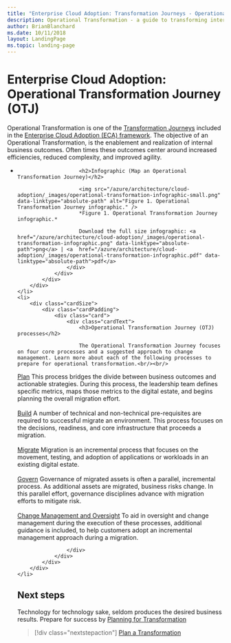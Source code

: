 ```yaml
---
title: "Enterprise Cloud Adoption: Transformation Journeys - Operational Transformation"
description: Operational Transformation - a guide to transforming internal operations - IT, Finance, and beyond
author: BrianBlanchard
ms.date: 10/11/2018
layout: LandingPage
ms.topic: landing-page
---
```


# Enterprise Cloud Adoption: Operational Transformation Journey (OTJ)

Operational Transformation is one of the [Transformation Journeys](../overview.md) included in the [Enterprise Cloud Adoption (ECA) framework](../../overview.md). The objective of an Operational Transformation, is the enablement and realization of internal business outcomes. Often times these outcomes center around increased efficiencies, reduced complexity, and improved agility.

<ul class="panelContent cardsL">
    <li>
        <div class="cardSize">
            <div class="cardPadding">
                <div class="card">
                    <div class="cardText">

                        <h2>Infographic (Map an Operational Transformation Journey)</h2>
                        
                        <img src="/azure/architecture/cloud-adoption/_images/operational-transformation-infographic-small.png"  data-linktype="absolute-path" alt="Figure 1. Operational Transformation Journey infographic." />
                        *Figure 1. Operational Transformation Journey infographic.*

                        Download the full size infographic: <a  href="/azure/architecture/cloud-adoption/_images/operational-transformation-infographic.png" data-linktype="absolute-path">png</a> | <a  href="/azure/architecture/cloud-adoption/_images/operational-transformation-infographic.pdf" data-linktype="absolute-path">pdf</a>
                    </div>
                </div>
            </div>
        </div>
    </li>
    <li>
        <div class="cardSize">
            <div class="cardPadding">
                <div class="card">
                    <div class="cardText">
                        <h3>Operational Transformation Journey (OTJ) processes</h2>

                        The Operational Transformation Journey focuses on four core processes and a suggested approach to change management. Learn more about each of the following processes to prepare for operational transformation.<br/><br/>
<a  href="/azure/architecture/cloud-adoption/transformation-journey/operational-transformation/plan" data-linktype="absolute-path">Plan</a> This process bridges the divide between business outcomes and actionable strategies. During this process, the leadership team defines specific metrics, maps those metrics to the digital estate, and begins planning the overall migration effort.<br/><br/>
<a  href="/azure/architecture/cloud-adoption/transformation-journey/operational-transformation/build" data-linktype="absolute-path">Build</a> A number of technical and non-technical pre-requisites are required to successful migrate an environment. This process focuses on the decisions, readiness, and core infrastructure that proceeds a migration.<br/><br/>
<a  href="/azure/architecture/cloud-adoption/transformation-journey/operational-transformation/migrate" data-linktype="absolute-path">Migrate</a> Migration is an incremental process that focuses on the movement, testing, and adoption of applications or workloads in an existing digital estate.<br/><br/>
<a  href="/azure/architecture/cloud-adoption/transformation-journey/operational-transformation/govern" data-linktype="absolute-path">Govern</a> Governance of migrated assets is often a parallel, incremental process. As additional assets are migrated, business risks change. In this parallel effort, governance disciplines advance with migration efforts to mitigate risk.<br/><br/>
<a  href="/azure/architecture/cloud-adoption/transformation-journey/operational-transformation/manage" data-linktype="absolute-path">Change Management and Oversight</a> To aid in oversight and change management during the execution of these processes, additional guidance is included, to help customers adopt an incremental management approach during a migration.


                    </div>
                </div>
            </div>
        </div>
    </li>

## Next steps

Technology for technology sake, seldom produces the desired business results. Prepare for success by [Planning for Transformation](plan.md)

> [!div class="nextstepaction"]
> [Plan a Transformation](plan.md)